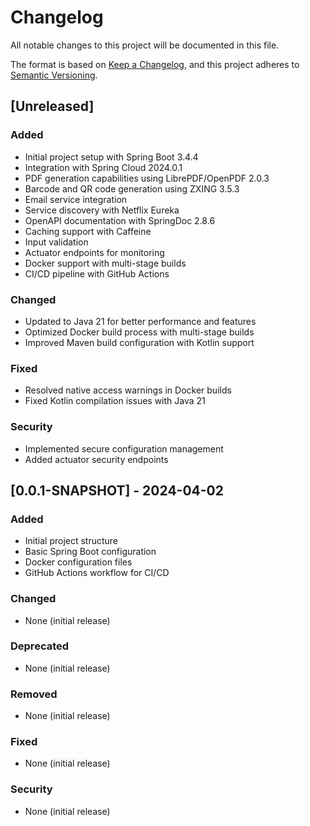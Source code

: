 # Changelog

All notable changes to this project will be documented in this file.

The format is based on [Keep a Changelog](https://keepachangelog.com/en/1.0.0/),
and this project adheres to [Semantic Versioning](https://semver.org/spec/v2.0.0.html).

## [Unreleased]

### Added
- Initial project setup with Spring Boot 3.4.4
- Integration with Spring Cloud 2024.0.1
- PDF generation capabilities using LibrePDF/OpenPDF 2.0.3
- Barcode and QR code generation using ZXING 3.5.3
- Email service integration
- Service discovery with Netflix Eureka
- OpenAPI documentation with SpringDoc 2.8.6
- Caching support with Caffeine
- Input validation
- Actuator endpoints for monitoring
- Docker support with multi-stage builds
- CI/CD pipeline with GitHub Actions

### Changed
- Updated to Java 21 for better performance and features
- Optimized Docker build process with multi-stage builds
- Improved Maven build configuration with Kotlin support

### Fixed
- Resolved native access warnings in Docker builds
- Fixed Kotlin compilation issues with Java 21

### Security
- Implemented secure configuration management
- Added actuator security endpoints

## [0.0.1-SNAPSHOT] - 2024-04-02

### Added
- Initial project structure
- Basic Spring Boot configuration
- Docker configuration files
- GitHub Actions workflow for CI/CD

### Changed
- None (initial release)

### Deprecated
- None (initial release)

### Removed
- None (initial release)

### Fixed
- None (initial release)

### Security
- None (initial release) 